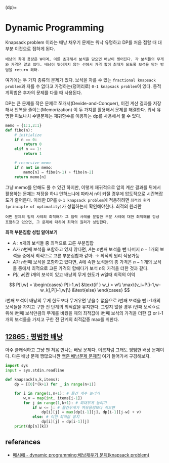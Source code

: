 (dp)=
# Dynamic Programming

Knapsack problem 이라는 배낭 채우기 문제는 워낙 유명하고 DP를 처음 접할 때 대부분 이것으로 접하게 된다.

```{admonition} knapsack problem
배낭의 최대 용량은 W이며, 이를 초과해서 보석을 담으면 배낭이 찢어진다. 각 보석들의 무게와 가격은 알고 있다. 배낭이 찢어지지 않는 선에서 가격 합이 최대가 되도록 보석을 담는 방법을 return 해라.
```

여기에는 두 가지 종류의 문제가 있다. 보석을 자를 수 있는 `fractional knapsack problem`과 자를 수 없다고 가정하는(덩어리로) `0-1 knapsack problem`이 있다. 동적계획법은 후자의 문제를 다룰 때 사용된다.

DP는 큰 문제를 작은 문제로 쪼개서(Devide-and-Conquer), 이전 계산 결과를 저장해서 반복을 줄이는(Memorization) 이 두 가지를 활용해서 문제를 해결한다. 워낙 유명한 피보나치 수열문제는 재귀함수를 이용하는 dp를 사용해서 풀 수 있다.

```python
memo = {1:1,2:1}
def fibo(n):
    # initialize
    if n == 0:
        return 0
    elif n == 1:
        return 1

    # recursive memo
    if n not in memo:
        memo[n] = fibo(n-1) + fibo(n-2)
    return memo[n]
```

그냥 memo를 안해도 풀 수 있긴 하지만, 이렇게 재귀적으로 앞의 계산 결과를 뒤에서 활용하는 문제는 저장을 하냐 안하느냐에 따라서 n이 커질 경우에 압도적으로 시간복잡도가 줄어든다. 이러한 DP를 `0-1 knapsack problem`에 적용하려면 `최적의 원리(principle of optimality)`가 성립하는지 확인해야한다. 최적의 원리란

```{admonition} Principle of Optimality
어떤 문제의 입력 사례의 최적해가 그 입력 사례를 분할한 부분 사례에 대한 최적해를 항상 포함하고 있으면, 그 문제에 대하여 최적의 원리가 성립한다.
```

**최적 부분집합 성립 알아보기**

- $A$ : $n$개의 보석들 중 최적으로 고른 부분집합
- $A$가 $n$번째 보석을 포함하고 있지 않다면, $A$는 $n$번째 보석을 뺀 나머지 $n-1$개의 보석들 중에서 최적으로 고른 부분집합과 같아. $\to$ 최적의 원리 적용가능
- $A$가 $n$번째 보석을 포함하고 있다면, $A$에 속한 보석들의 총 가격은 $n-1$ 개의 보석들 중에서 최적으로 고른 가격의 합에다가 보석 $n$의 가격을 더한 것과 같다.
- $P[i,w]$란 i개의 보석이 있고 배낭의 무게 한도가 w일때 최적의 이익

$$
P[i,w] = \begin{cases}
P[i-1,w] &\text{if } w_i > w\\
\max\{v_i+P[i-1,w-w_k],P[i-1,w]\} &\text{else}
\end{cases}
$$

i번째 보석이 배낭의 무게 한도보다 무거우면 넣을수 없음으로 i번째 보석을 뺀 i-1개의 보석들을 가지고 구한 전 단계의 최적값을 유지한다. 그렇지 않을 경우 i번째 보석ㅇ르 위해 i번째 보석만큼의 무게를 비웠을 때의 최적값에 i번째 보석의 가격을 더한 값 or i-1개의 보석들을 가지고 구한 전 단계의 최적값중 max를 취한다.

## [12865 : 평범한 배낭](https://www.acmicpc.net/problem/12865)

아주 클래식하고 그냥 맨 처음 만나는 배낭 문제다. 이름처럼 그래도 평범한 배낭 문제이다. 다른 배낭 문제 짱많으니깐 [백준 배낭문제 문제집](https://www.acmicpc.net/problemset?sort=ac_desc&algo=148) 여기 들어가서 구경해보자.

```python
import sys
input = sys.stdin.readline

def knapsack(n,k,items):
    dp = [[0]*(k+1) for _ in range(n+1)]

    for i in range(1,n+1): # 물건 개수 늘리기
        w,v = map(int, items[i-1])
        for j in range(1,k+1): # 최대무게 늘리기
            if w <= j: # 물건무게가 여유용량보다 작으면
                dp[i][j] = max(dp[i-1][j], dp[i-1][j-w] + v)
            else: # 이전 최적값 유지
                dp[i][j] = dp[i-1][j]
    print(dp[n][k])
```

## referances

- [메시에 - dynamic programming:배낭채우기 문제(knapsack problem)](https://gsmesie692.tistory.com/113)
